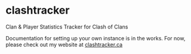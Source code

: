 # clashtracker
Clan &amp; Player Statistics Tracker for Clash of Clans

Documentation for setting up your own instance is in the works. For now, please check out my website at <a href='http://clashtracker.ca'>clashtracker.ca</a>
